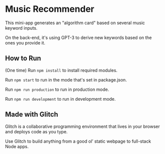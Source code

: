 # Music Recommender

This mini-app generates an "algorithm card" based on several music keyword inputs.

On the back-end, it's using GPT-3 to derive new keywords based on the ones you provide it.

## How to Run
(One time) Run `npm install` to install required modules.

Run `npm start` to run in the mode that's set in package.json.

Run `npm run production` to run in production mode.

Run `npm run development` to run in development mode.

## Made with Glitch

Glitch is a collaborative programming environment that lives in your browser and deploys code as you type.

Use Glitch to build anything from a good ol’ static webpage to full-stack Node apps.


[create-react-app]: https://create-react-app.dev
[Express]: https://expressjs.com/
[`http-proxy-middleware`]: https://github.com/chimurai/http-proxy-middleware
